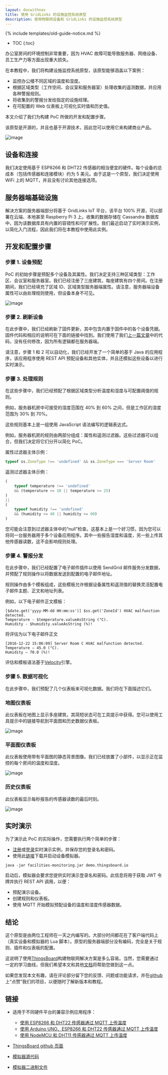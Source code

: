 ```yaml
---
layout: docwithnav
title: 使用 GridLinks 的设施监控系统原型
description: 使用物联网设备和 GridLinks 的设施监控系统原型
---
```


{% include templates/old-guide-notice.md %}

* TOC
{:toc}

办公室房间的环境控制非常重要，因为 HVAC 故障可能导致服务器、网络设备、员工生产力等方面出现重大损失。

在本教程中，我们将构建设施监控系统原型，该原型能够涵盖以下案例：

- 监控办公楼不同区域的温度和湿度。
- 根据区域类型（工作空间、会议室和服务器室）处理收集的遥测数据，并应用各种警报规则。
- 将收集到的警报分发给指定的设施经理。
- 在可配置的 Web 仪表板上可视化实时值和历史值。

本文介绍了我们为构建 PoC 所做的开发和配置步骤。

该原型是开源的，并且也基于开源技术，因此您可以使用它来构建商业产品。

![image](/images/samples/monitoring/facilities-management.svg)

## 设备和连接

我们决定使用基于 ESP8266 和 DHT22 传感器的相当便宜的硬件。每个设备的总成本（包括传感器和连接模块）约为 5 美元。由于这是一个原型，我们决定使用 WiFi 上的 MQTT，并且没有讨论其他连接选项。

## 服务器端基础设施

解决方案的服务器端部分将基于 GridLinks IoT 平台，该平台 100% 开源，可以部署在云端、本地甚至 Raspberry Pi 3 上。收集的数据存储在 Cassandra 数据库中，因为该数据库具有内置的容错性和可扩展性。我们最近启动了实时演示实例，以简化入门流程，因此我们将在本教程中使用此实例。

## 开发和配置步骤

### 步骤 1. 设备预配

PoC 的初始步骤是预配多个设备及其属性。我们决定支持三种区域类型：工作区、会议室和服务器室。我们已经注册了三座建筑，每座建筑有四个房间。在注册期间，我们已经填充了区域 ID、区域类型服务器端属性。请注意，服务器端设备属性可以由处理规则使用，但设备本身不可见。

![image](/images/samples/monitoring/service-side-attributes.png)

### 步骤 2. 刷新设备

在此步骤中，我们已经刷新了固件更新，其中包含内置于固件中的各个设备凭据。固件代码和相应的说明可在下面的链接中找到。我们使用了我们[上一篇文章](/docs/samples/nodemcu/temperature/)中的代码，没有任何修改，因为所有逻辑都在服务器端。

请注意，步骤 1 和 2 可以自动化，我们已经开发了一个简单的基于 Java 的应用程序，该应用程序使用 REST API 预配设备和其他实体，并且还模拟这些设备以进行实时演示。

### 步骤 3. 处理规则

在这些步骤中，我们已经预配了根据区域类型分析温度和湿度与可配置阈值的规则。

例如，服务器机房中可接受的湿度范围在 40% 到 60% 之间，但是工作区的湿度范围为 30% 到 70%。

这些规则基本上是一组使用 JavaScript 语法编写的逻辑表达式。

例如，服务器机房的规则由两部分组成：属性和遥测过滤器。这些过滤器可以组合，但我们决定将它们分开以简化 PoC。

属性过滤器主体示例：

```javascript
typeof ss.ZoneType !== 'undefined' && ss.ZoneType === 'Server Room'
```

遥测过滤器主体示例：

```javascript
(
    typeof temperature !== 'undefined' 
    && (temperature <= 10 || temperature >= 25)
)
|| 
(
    typeof humidity !== 'undefined' 
    && (humidity <= 40 || humidity >= 60)
)
```

您可能会注意到过滤器主体中的“null”检查。这基本上是一个好习惯，因为您可以将同一台服务器用于多个设备应用程序。其中一些报告湿度和温度，另一些上传其他传感器读数，这不会影响规则处理。


### 步骤 4. 警报分发

在此步骤中，我们已经配置了电子邮件插件以使用 SendGrid 邮件服务分发数据，并预配了规则操作以将数据发送到配置的电子邮件地址。

规则操作由多个模板组成，这些模板允许根据设备属性和遥测值的替换灵活配置电子邮件主题、正文和地址列表。

例如，以下电子邮件正文模板：

```velocity
[$date.get('yyyy-MM-dd HH:mm:ss')] $ss.get('ZoneId') HVAC malfunction detected. 
Temperature - $temperature.valueAsString (°C). 
Humidity - $humidity.valueAsString (%)!
```

将评估为以下电子邮件正文

```text
[2016-12-22 15:06:09] Server Room C HVAC malfunction detected. 
Temperature – 45.0 (°C).
Humidity – 70.0 (%)!
```

评估和模板语法基于[Velocity](http://velocity.apache.org/)引擎。

### 步骤 5. 数据可视化
在此步骤中，我们预配了几个仪表板来可视化数据。我们将在下面描述它们。

### 地图仪表板

此仪表板在地图上显示多座建筑，其简短状态可在工具提示中获得。您可以使用工具提示中的链接导航到平面图和历史数据仪表板。

![image](/images/samples/monitoring/map.png)

### 平面图仪表板

此仪表板使用带有平面图的静态背景图像。我们已经放置了小部件，以显示正在监控的每个房间的温度和湿度。

![image](/images/samples/monitoring/plan.png)

### 历史仪表板

此仪表板显示每秒报告的传感器读数的最后时刻。

![image](/images/samples/monitoring/history-all.png)

## 实时演示

为了演示此 PoC 的实际操作，您需要执行两个简单的步骤：

- [注册](https://gridlinks.codingas.com/signup)或[登录](https://gridlinks.codingas.com)实时演示实例，并保存您的登录名和密码。
- 使用此[链接](https://github.com/thingsboard/samples/releases/download/v1.0-tfm/facilities-monitoring.jar)下载并启动设备模拟器。

```shell
java -jar facilities-monitoring.jar demo.thingsboard.io
```

启动后，模拟器会要求您提供实时演示登录名和密码。此信息将用于获取 JWT 令牌并执行 REST API 调用，以便：

- 预配演示设备。
- 创建规则和仪表板。
- 使用 MQTT 开始模拟预配设备的温度和湿度传感器数据。

## 结论

这个原型是由两位工程师在一天之内编写的。大部分时间都花在了客户端代码上（真实设备和模拟器的 Lua 脚本）。原型的服务器端部分没有编码，完全是关于规则、插件和仪表板的配置。

这说明了使用[ThingsBoard](http://thingsboard.io)构建物联网解决方案是多么容易。当然，您需要通过一定的学习曲线，但我们希望本文和其他[文档](http://thingsboard.io/docs/)将帮助您做到这一点。

如果您发现本文有趣，请在评论部分留下您的反馈、问题或功能请求，并在[github](https://github.com/thingsboard/thingsboard)上“点赞”我们的项目，以便随时了解新版本和教程。


## 链接

- 适用于不同硬件平台的兼容示例应用程序：

    - [使用 ESP8266 和 DHT22 传感器通过 MQTT 上传温度](/docs/samples/esp8266/temperature/)
    - [使用 Arduino UNO、ESP8266 和 DHT22 传感器通过 MQTT 上传温度](/docs/samples/arduino/temperature/)
    - [使用 NodeMCU 和 DHT11 传感器通过 MQTT 上传温度](/docs/samples/nodemcu/temperature/)

- [ThingsBoard github 页面](https://github.com/thingsboard/thingsboard)
- [模拟器源代码](https://github.com/thingsboard/samples)
- [模拟器二进制文件](https://github.com/thingsboard/samples/releases/download/v1.0-tfm/facilities-monitoring.jar)